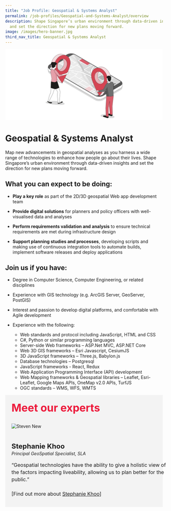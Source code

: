 ```yaml
---
title: "Job Profile: Geospatial & Systems Analyst"
permalink: /job-profiles/Geospatial-and-Systems-Analyst/overview
description: Shape Singapore’s urban environment through data-driven insights
  and set the direction for new plans moving forward.
image: /images/hero-banner.jpg
third_nav_title: Geospatial & Systems Analyst
---
```


![Geospatial & Systems Analyst](/images/Header/Header%20Geospatial.jpeg)

# Geospatial & Systems Analyst
Map new advancements in geospatial analyses as you harness a wide range of technologies to enhance how people go about their lives. Shape Singapore’s urban environment through data-driven insights and set the direction for new plans moving forward.

## What you can expect to be doing:

* **Play a key role** as part of the 2D/3D geospatial Web app development team 

* **Provide digital solutions** for planners and policy officers with well-visualised data and analyses 

* **Perform requirements validation and analysis** to ensure technical requirements are met during infrastructure design

* **Support planning studies and processes**, developing scripts and making use of continuous integration tools to automate builds, implement software releases and deploy applications

## Join us if you have:

* Degree in Computer Science, Computer Engineering, or related disciplines 

* Experience with GIS technology (e.g. ArcGIS Server, GeoServer, PostGIS)

* Interest and passion to develop digital platforms, and comfortable with Agile development

* Experience with the following:

	* Web standards and protocol including JavaScript, HTML and CSS
	* C#, Python or similar programming languages
	* Server-side Web frameworks – ASP.Net MVC, ASP.NET Core
	* Web 3D GIS frameworks – Esri Javascript, CesiumJS
	* 3D JavaScript frameworks – Three.js, Babylon.js
	* Database technologies – Postgresql
	* JavaScript frameworks - React, Redux
	* Web Application Programming Interface (API) development
	* Web Mapping frameworks & Geospatial libraries – Leaflet, Esri-Leaflet, Google Maps APIs, OneMap v2.0 APIs, TurfJS
	* OGC standards – WMS, WFS, WMTS




<div class="row" style="font-size:34px; font-weight: 700; color: #ed1a3b; background-color: #f3f3f3; padding: 20px 0px 20px 20px;"> Meet our experts</div>
        
<div class="row" style="background-color: #f3f3f3;">
      <div class="column" style="padding: 10px 0px 30px 20px;"><img src="https://techcareers.smartnation.gov.sg/images/People/Stephanie-Khoo-S.jpeg" alt="Steven New"></div>
      <div class="column" style="width: 100%; padding: 10px 20px 30px 20px;">
       <span style="font-size: 22px; font-weight: bold; line-height: 30px;">Stephanie Khoo
</span><br><span style="font-size: 14px; font-style: italic; line-height: 16px;">Principal GeoSpatial Specialist, SLA</span><br><br>
    <span style="font-size: 16px; line-height: 23px;">“Geospatial technologies have the ability to give a holistic view of the factors impacting liveability, allowing us to plan better for the public.”<br><br> [Find out more about <a href="/job-profiles/Cloud-Administrator/Steven-New">Stephanie Khoo</a>]</span>
      </div>
</div>